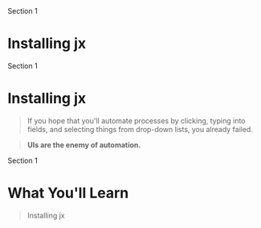 <!-- .slide: class="center" -->
<div class="eyebrow">Section 1</div>

# Installing jx


<!-- .slide: class="light" -->
<div class="eyebrow">Section 1</div>

# Installing jx

> If you hope that you'll automate processes by clicking, typing into fields, and selecting things from drop-down lists, you already failed.

> <b>UIs are the enemy of automation.</b>


<!-- .slide: class="light" -->
<div class="eyebrow">Section 1</div>

# What You'll Learn

> Installing jx
